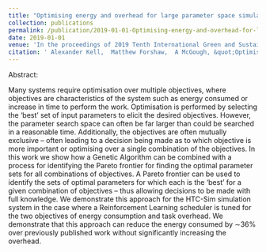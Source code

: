 ```yaml
---
title: "Optimising energy and overhead for large parameter space simulations"
collection: publications
permalink: /publication/2019-01-01-Optimising-energy-and-overhead-for-large-parameter-space-simulations
date: 2019-01-01
venue: 'In the proceedings of 2019 Tenth International Green and Sustainable Computing Conference (IGSC)'
citation: ' Alexander Kell,  Matthew Forshaw,  A McGough, &quot;Optimising energy and overhead for large parameter space simulations.&quot; In the proceedings of 2019 Tenth International Green and Sustainable Computing Conference (IGSC), 2019.'
---
```


Abstract:

Many systems require optimisation over multiple objectives, where objectives are characteristics of the system such as energy consumed or increase in time to perform the work. Optimisation is performed by selecting the ‘best’ set of input parameters to elicit the desired objectives. However, the parameter search space can often be far larger than could be searched in a reasonable time. Additionally, the objectives are often mutually exclusive – often leading to a decision being made as to which objective is more important or optimising over a single combination of the objectives. In this work we show how a Genetic Algorithm can be combined with a process for identifying the Pareto frontier for finding the optimal parameter sets for all combinations of objectives. A Pareto frontier can be used to identify the sets of optimal parameters for which each is the ‘best’ for a given combination of objectives – thus allowing decisions to be made with full knowledge. We demonstrate this approach for the HTC-Sim simulation system in the case where a Reinforcement Learning scheduler is tuned for the two objectives of energy consumption and task overhead. We demonstrate that this approach can reduce the energy consumed by ∼36% over previously published work without significantly increasing the overhead.
